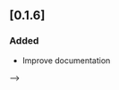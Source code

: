 ## [0.1.6]

### Added

- Improve documentation
<!-- 
### Fixed

<!-- - Restructure folder -->
<!-- - Upgrade SDK version to latest --> -->
